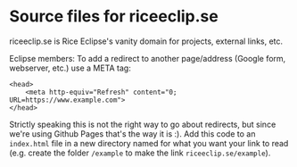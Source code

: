 # Source files for riceeclip.se
riceeclip.se is Rice Eclipse's vanity domain for projects, external links, etc.

Eclipse members: To add a redirect to another page/address (Google form, webserver, etc.) use a META tag:
```
<head>
    <meta http-equiv="Refresh" content="0; URL=https://www.example.com">
</head>
```
Strictly speaking this is not the right way to go about redirects, but since we're using Github Pages that's the way it is :). Add this code to an `index.html` file in a new directory named for what you want your link to read (e.g. create the folder `/example` to make the link `riceeclip.se/example`).